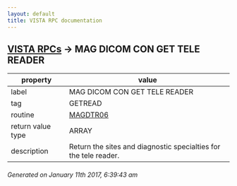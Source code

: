 ```yaml
---
layout: default
title: VISTA RPC documentation
---
```




## [VISTA RPCs](TableOfContent.md) &#8594; MAG DICOM CON GET TELE READER 

 property | value 
--- | --- 
 label | MAG DICOM CON GET TELE READER
 tag | GETREAD
 routine | [MAGDTR06](http://code.osehra.org/dox/Routine_MAGDTR06_source.html)
 return value type | ARRAY
 description | Return the sites and diagnostic specialties for the tele reader.




 ###### Generated on January 11th 2017, 6:39:43 am